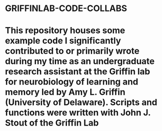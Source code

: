 # GRIFFINLAB-CODE-COLLABS
# This repository houses some example code I significantly contributed to or primarily wrote during my time as an undergraduate research assistant at the Griffin lab for neurobiology of learning and memory led by Amy L. Griffin (University of Delaware). Scripts and functions were written with John J. Stout of the Griffin Lab
